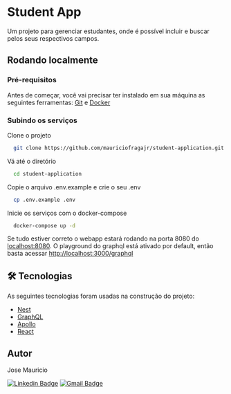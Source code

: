# Student App

Um projeto para gerenciar estudantes, onde é possível incluir e buscar pelos seus respectivos campos.



## Rodando localmente

### Pré-requisitos
Antes de começar, você vai precisar ter instalado em sua máquina as seguintes ferramentas:
[Git](https://git-scm.com) e [Docker](https://www.java.com/pt-BR/)

### Subindo os serviços

Clone o projeto

```bash
  git clone https://github.com/mauriciofragajr/student-application.git
```

Vá até o diretório

```bash
  cd student-application
```

Copie o arquivo .env.example e crie o seu .env

```bash
  cp .env.example .env
```

Inicie os serviços com o docker-compose

```bash
  docker-compose up -d
```

Se tudo estiver correto o webapp estará rodando na porta 8080 do [localhost:8080](http://localhost:8080).
O playground do graphql está ativado por default, então basta acessar [http://localhost:3000/graphql](http://localhost:3000/graphql)

## 🛠 Tecnologias
As seguintes tecnologias foram usadas na construção do projeto:

- [Nest](https://nestjs.com/)
- [GraphQL](https://graphql.org/)
- [Apollo](https://www.apollographql.com/)
- [React](https://pt-br.reactjs.org/)

## Autor
Jose Mauricio

[![Linkedin Badge](https://img.shields.io/badge/-Mauricio-blue?style=flat-square&logo=Linkedin&logoColor=white&link=https://www.linkedin.com/in/tgmarinho/)](https://www.linkedin.com/in/mauriciofragajr/) 
[![Gmail Badge](https://img.shields.io/badge/-mauriciofragajr@gmail.com-c14438?style=flat-square&logo=Gmail&logoColor=white&link=mailto:mauriciofragajr@gmail.com)](mailto:mauriciofragajr@gmail.com)